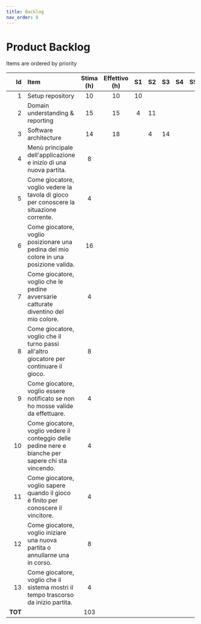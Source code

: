 ```yaml
---
title: Backlog
nav_order: 8
---
```

# Product Backlog

Items are ordered by priority

|      Id | Item                                                                                                 | Stima (h) | Effettivo (h) | S1  | S2 | S3  | S4 | S5 | S6 |
|--------:|:-----------------------------------------------------------------------------------------------------|:---------:|:-------------:|:---:|----|-----|----|----|----|
|       1 | Setup repository                                                                                     |    10     |      10       | 10  |    |     |    |    |    |
|       2 | Domain understanding & reporting                                                                     |    15     |      15       |  4  | 11 |     |    |    |    | 
|       3 | Software architecture                                                                                |    14     |      18       |     |  4 | 14  |    |    |    |
|       4 | Menù principale dell'applicazione e inizio di una nuova partita.                                     |     8     |               |     |    |     |    |    |    |
|       5 | Come giocatore, voglio vedere la tavola di gioco per conoscere la situazione corrente.               |     4     |               |     |    |     |    |    |    |
|       6 | Come giocatore, voglio posizionare una pedina del mio colore in una posizione valida.                |    16     |               |     |    |     |    |    |    |
|       7 | Come giocatore, voglio che le pedine avversarie catturate diventino del mio colore.                  |     4     |               |     |    |     |    |    |    |
|       8 | Come giocatore, voglio che il turno passi all'altro giocatore per continuare il gioco.               |     8     |               |     |    |     |    |    |    |
|       9 | Come giocatore, voglio essere notificato se non ho mosse valide da effettuare.                       |     4     |               |     |    |     |    |    |    |
|      10 | Come giocatore, voglio vedere il conteggio delle pedine nere e bianche per sapere chi sta vincendo.  |     4     |               |     |    |     |    |    |    |
|      11 | Come giocatore, voglio sapere quando il gioco è finito per conoscere il vincitore.                   |     4     |               |     |    |     |    |    |    |
|      12 | Come giocatore, voglio iniziare una nuova partita o annullarne una in corso.                         |     8     |               |     |    |     |    |    |    |
|      13 | Come giocatore, voglio che il sistema mostri il tempo trascorso da inizio partita.                   |     4     |               |     |    |     |    |    |    |
| **TOT** |                                                                                                      |    103    |               |     |    |     |    |    |    |

